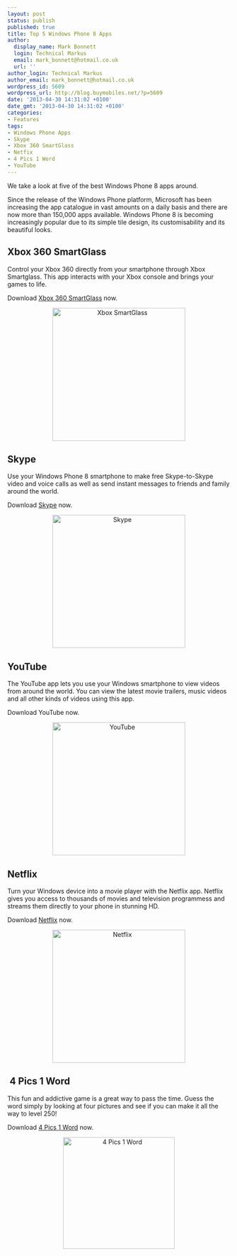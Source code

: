```yaml
---
layout: post
status: publish
published: true
title: Top 5 Windows Phone 8 Apps
author:
  display_name: Mark Bonnett
  login: Technical Markus
  email: mark_bonnett@hotmail.co.uk
  url: ''
author_login: Technical Markus
author_email: mark_bonnett@hotmail.co.uk
wordpress_id: 5609
wordpress_url: http://blog.buymobiles.net/?p=5609
date: '2013-04-30 14:31:02 +0100'
date_gmt: '2013-04-30 14:31:02 +0100'
categories:
- Features
tags:
- Windows Phone Apps
- Skype
- Xbox 360 SmartGlass
- Netfix
- 4 Pics 1 Word
- YouTube
---
```

<p><span class="postStandFirst">We take a look at five of the best Windows Phone 8 apps around.</span></p>
<p>Since the release of the Windows Phone platform, Microsoft has been increasing the app catalogue in vast amounts on a daily basis and there are now more than 150,000 apps available. Windows Phone 8 is becoming increasingly popular due to its simple tile design, its customisability and its beautiful looks.</p>
<h2>Xbox 360 SmartGlass</h2>
<p>Control your Xbox 360 directly from your smartphone through Xbox Smartglass. This app interacts with your Xbox console and brings your games to life.</p>
<p>Download <a href="http://www.windowsphone.com/en-gb/store/app/xbox-360-smartglass/b057fbe2-ceb1-470f-a7fe-09c862ca6dd9">Xbox 360 SmartGlass</a> now.</p>
<p style="text-align: center;"><img class="size-full wp-image-5611 aligncenter" alt="Xbox SmartGlass" src="https://a1comms-blog-buymobiles.storage.googleapis.com/2014/10/unnamed5.png" width="300" height="300" /></p>
<h2>Skype</h2>
<p>Use your Windows Phone 8 smartphone to make free Skype-to-Skype video and voice calls as well as send instant messages to friends and family around the world.</p>
<p>Download <a href="http://www.windowsphone.com/en-gb/store/app/skype/c3f8e570-68b3-4d6a-bdbb-c0a3f4360a51">Skype</a> now.</p>
<p style="text-align: center;"><img class="size-full wp-image-5610 aligncenter" alt="Skype" src="https://a1comms-blog-buymobiles.storage.googleapis.com/2014/10/unnamed4.png" width="300" height="300" /></p>
<h2>YouTube</h2>
<p>The YouTube app lets you use your Windows smartphone to view videos from around the world. You can view the latest movie trailers, music videos and all other kinds of videos using this app.</p>
<p>Download YouTube now.</p>
<p style="text-align: center;"><img class="size-full wp-image-5612 aligncenter" alt="YouTube" src="https://a1comms-blog-buymobiles.storage.googleapis.com/2014/10/unnamed6.png" width="300" height="300" /></p>
<h2>Netflix</h2>
<p>Turn your Windows device into a movie player with the Netflix app. Netflix gives you access to thousands of movies and television programmess and streams them directly to your phone in stunning HD.</p>
<p>Download <a href="http://www.windowsphone.com/en-gb/store/app/netflix/c3a509cd-61d6-df11-a844-00237de2db9e">Netflix</a> now.</p>
<p style="text-align: center;"><img class="size-full wp-image-5520 aligncenter" alt="Netflix" src="https://a1comms-blog-buymobiles.storage.googleapis.com/2014/10/unnamed3.png" width="300" height="300" /></p>
<h2>&nbsp;4 Pics 1 Word</h2>
<p>This&nbsp;fun and addictive game is a great way to pass the time. Guess the word simply by looking at four pictures and see if you can make it all the way to level 250!</p>
<p>Download <a href="http://www.windowsphone.com/en-gb/store/app/4-pics-1-word/32899be0-f18e-47f1-804e-29b88f9bd31f">4 Pics 1 Word</a> now.</p>
<p style="text-align: center;"><img class="alignnone size-full wp-image-5614" alt="4 Pics 1 Word" src="https://a1comms-blog-buymobiles.storage.googleapis.com/2014/10/df71a2fb-6615-4474-8ba2-37bdb2993059.png" width="252" height="252" /></p>
